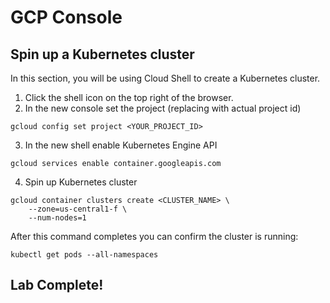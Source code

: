# GCP Console
## Spin up a Kubernetes cluster
In this section, you will be using Cloud Shell to create a Kubernetes cluster.
1. Click the shell icon on the top right of the browser.
2. In the new console set the project (replacing with actual project id)

```
gcloud config set project <YOUR_PROJECT_ID>
```

3. In the new shell enable Kubernetes Engine API
```
gcloud services enable container.googleapis.com
```

4. Spin up Kubernetes cluster
```
gcloud container clusters create <CLUSTER_NAME> \
    --zone=us-central1-f \
    --num-nodes=1
```

After this command completes you can confirm the cluster is running:
```
kubectl get pods --all-namespaces
```

## Lab Complete!
